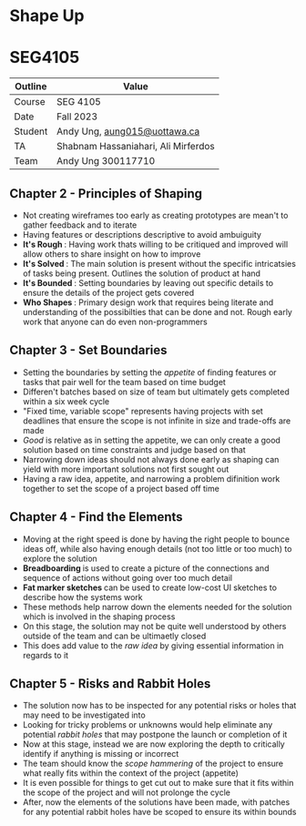 # Shape Up 

# SEG4105

| Outline | Value |
| --- | --- |
| Course | SEG 4105 |
| Date | Fall 2023 |
| Student | Andy Ung, aung015@uottawa.ca |
| TA | Shabnam Hassaniahari, Ali Mirferdos | 
| Team | Andy Ung 300117710 <br>|

## Chapter 2 - Principles of Shaping
- Not creating wireframes too early as creating prototypes are mean't to gather feedback and to iterate 
- Having features or descriptions descriptive to avoid ambuiguity
- <strong> It's Rough </strong>: Having work thats willing to be critiqued and improved will allow others to share insight on how to improve 
- <strong> It's Solved </strong>: The main solution is present without the specific intricatsies of tasks being present. Outlines the solution of product at hand 
- <strong> It's Bounded </strong>: Setting boundaries by leaving out specific details to ensure the details of the project gets covered 
- <strong> Who Shapes </strong>: Primary design work that requires being literate and understanding of the possibilties that can be done and not. Rough early work that anyone can do even non-programmers

## Chapter 3 - Set Boundaries
- Setting the boundaries by setting the <em> appetite </em> of finding features or tasks that pair well for the team based on time budget
- Differen't batches based on size of team but ultimately gets completed within a six week cycle
- "Fixed time, variable scope" represents having projects with set deadlines that ensure the scope is not infinite in size and trade-offs are made
- <em> Good </em> is relative as in setting the appetite, we can only create a good solution based on time constraints and judge based on that
- Narrowing down ideas should not always done early as shaping can yield with more important solutions not first sought out
- Having a raw idea, appetite, and narrowing a problem difinition work together to set the scope of a project based off time 

## Chapter 4 - Find the Elements
- Moving at the right speed is done by having the right people to bounce ideas off, while also having enough details (not too little or too much) to explore the solution
- <strong> Breadboarding </strong>is used to create a picture of the connections and sequence of actions without going over too much detail
- <strong> Fat marker sketches </strong> can be used to create low-cost UI sketches to describe how the systems work
- These methods help narrow down the elements needed for the solution which is involved in the shaping process
- On this stage, the solution may not be quite well understood by others outside of the team and can be ultimaetly closed
- This does add value to the <em> raw idea </em> by giving essential information in regards to it

## Chapter 5 - Risks and Rabbit Holes
- The solution now has to be inspected for any potential risks or holes that may need to be investigated into
- Looking for tricky problems or unknowns would help eliminate any potential <em> rabbit holes </em> that may postpone the launch or completion of it
- Now at this stage, instead we are now exploring the depth to critically identify if anything is missing or incorrect
- The team should know the <em> scope hammering </em> of the project to ensure what really fits within the context of the project (appetite)
- It is even possible for things to get cut out to make sure that it fits within the scope of the project and will not prolonge the cycle
- After, now the elements of the solutions have been made, with patches for any potential rabbit holes have be scoped to ensure its within bounds